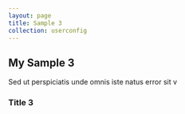 ```yaml
---
layout: page
title: Sample 3
collection: userconfig
---
```


## My Sample 3

Sed ut perspiciatis unde omnis iste natus error sit v

### Title 3
